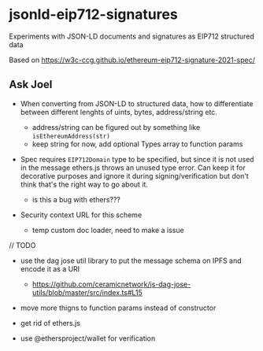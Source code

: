 # jsonld-eip712-signatures

Experiments with JSON-LD documents and signatures as EIP712 structured data

Based on https://w3c-ccg.github.io/ethereum-eip712-signature-2021-spec/

## Ask Joel

- When converting from JSON-LD to structured data, how to differentiate between different lenghts of uints, bytes, address/string etc.
  - address/string can be figured out by something like `isEthereumAddress(str)`
  - keep string for now, add optional Types array to function params
- Spec requires `EIP712Domain` type to be specified, but since it is not used in the message ethers.js throws an unused type error. Can keep it for decorative purposes and ignore it during signing/verification but don't think that's the right way to go about it.
  - is this a bug with ethers???
- Security context URL for this scheme

  - temp custom doc loader, need to make a issue

// TODO

- use the dag jose util library to put the message schema on IPFS and encode it as a URI

  - https://github.com/ceramicnetwork/js-dag-jose-utils/blob/master/src/index.ts#L15

- move more thigns to function params instead of constructor
- get rid of ethers.js
- use @ethersproject/wallet for verification
